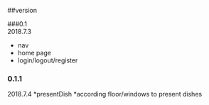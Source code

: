 
##version

###0.1    
   2018.7.3
   * nav
   * home page
   * login/logout/register
   
### 0.1.1
   2018.7.4
   *presentDish
   *according floor/windows to present dishes
